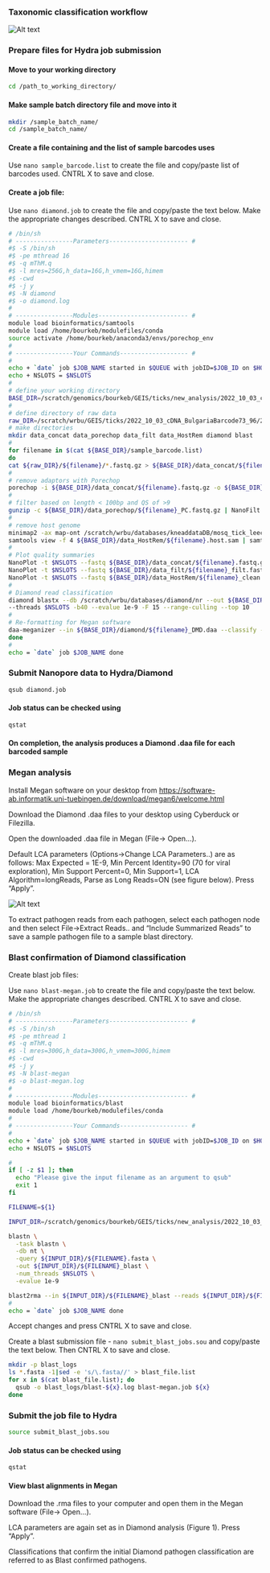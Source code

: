 ### Taxonomic classification workflow

![Alt text](https://github.com/rocherbpb/meta_hydra/blob/main/classification_workflow.png)

### Prepare files for Hydra job submission
#### Move to your working directory
```bash
cd /path_to_working_directory/
```
#### Make sample batch directory file and move into it
```bash
mkdir /sample_batch_name/
cd /sample_batch_name/
```
#### Create a file containing and the list of sample barcodes uses
Use ```nano sample_barcode.list``` to create the file and copy/paste list of barcodes used. CNTRL X to save and close.

#### Create a job file:
Use ```nano diamond.job``` to create the file and copy/paste the text below. Make the appropriate changes described. CNTRL X to save and close.
```bash 
# /bin/sh
# ----------------Parameters---------------------- #
#$ -S /bin/sh
#$ -pe mthread 16
#$ -q mThM.q
#$ -l mres=256G,h_data=16G,h_vmem=16G,himem
#$ -cwd
#$ -j y
#$ -N diamond
#$ -o diamond.log
#
# ----------------Modules------------------------- #
module load bioinformatics/samtools
module load /home/bourkeb/modulefiles/conda
source activate /home/bourkeb/anaconda3/envs/porechop_env
#
# ----------------Your Commands------------------- #
#
echo + `date` job $JOB_NAME started in $QUEUE with jobID=$JOB_ID on $HOSTNAME
echo + NSLOTS = $NSLOTS
#
# define your working directory
BASE_DIR=/scratch/genomics/bourkeb/GEIS/ticks/new_analysis/2022_10_03_cDNA_BulgariaBarcode73_96
# 
# define directory of raw data
raw_DIR=/scratch/wrbu/GEIS/ticks/2022_10_03_cDNA_BulgariaBarcode73_96/2022_10_03_cDNA_BulgariaBarcode73_96/20221004_1021_X5_FAT50844_523e9c3b/fastq_pass
# make directories
mkdir data_concat data_porechop data_filt data_HostRem diamond blast
#
for filename in $(cat ${BASE_DIR}/sample_barcode.list)
do
cat ${raw_DIR}/${filename}/*.fastq.gz > ${BASE_DIR}/data_concat/${filename}.fastq.gz
#
# remove adaptors with Porechop
porechop -i ${BASE_DIR}/data_concat/${filename}.fastq.gz -o ${BASE_DIR}/data_porechop/${filename}_PC.fastq.gz --format fastq.gz --threads $NSLOTS
#
# filter based on length < 100bp and QS of >9
gunzip -c ${BASE_DIR}/data_porechop/${filename}_PC.fastq.gz | NanoFilt -q 9 -l 100 | gzip > ${BASE_DIR}/data_filt/${filename}_filt.fastq.gz
#
# remove host genome
minimap2 -ax map-ont /scratch/wrbu/databases/kneaddataDB/mosq_tick_leech_host/mosq_tick_leech_host.fna.gz ${BASE_DIR}/data_filt/${filename}_filt.fastq.gz  -I 16G > ${BASE_DIR}/data_HostRem/${filename}.host.sam
samtools view -f 4 ${BASE_DIR}/data_HostRem/${filename}.host.sam | samtools fastq - | gzip -c - > ${BASE_DIR}/data_HostRem/${filename}_clean.fastq.gz
#
# Plot quality summaries
NanoPlot -t $NSLOTS --fastq ${BASE_DIR}/data_concat/${filename}.fastq.gz -o ${BASE_DIR}/data_concat/${filename}_plot 
NanoPlot -t $NSLOTS --fastq ${BASE_DIR}/data_filt/${filename}_filt.fastq.gz -o ${BASE_DIR}/data_filt/${filename}_plot 
NanoPlot -t $NSLOTS --fastq ${BASE_DIR}/data_HostRem/${filename}_clean.fastq.gz -o ${BASE_DIR}/data_HostRem/${filename}_plot 
#
# Diamond read classification
diamond blastx --db /scratch/wrbu/databases/diamond/nr --out ${BASE_DIR}/diamond/${filename}_DMD --outfmt 100 -q ${BASE_DIR}/data_HostRem/${filename}_clean.fastq.gz \
--threads $NSLOTS -b40 --evalue 1e-9 -F 15 --range-culling --top 10
#
# Re-formatting for Megan software
daa-meganizer --in ${BASE_DIR}/diamond/${filename}_DMD.daa --classify --mapDB /scratch/wrbu/databases/megan/megan-map-Feb2022.db --threads $NSLOTS --minSupport 1 --minPercentIdentity 90 --maxExpected 1.0E-9 --lcaAlgorithm longReads --lcaCoveragePercent 51 --longReads 
done
#
echo = `date` job $JOB_NAME done
```
### Submit Nanopore data to Hydra/Diamond
```bash 
qsub diamond.job
```
#### Job status can be checked using
```bash 
qstat
```
#### On completion, the analysis produces a Diamond .daa file for each barcoded sample 
### Megan analysis
Install Megan software on your desktop from https://software-ab.informatik.uni-tuebingen.de/download/megan6/welcome.html

Download the Diamond .daa files to your desktop using Cyberduck or Filezilla.

Open the downloaded .daa file in Megan (File-> Open...).

Default LCA parameters (Options->Change LCA Parameters..) are as follows: Max Expected = 1E-9, Min Percent Identity=90 (70 for viral exploration), Min Support Percent=0, Min Support=1, LCA Algorithm=longReads, Parse as Long Reads=ON (see figure below). Press “Apply”.

![Alt text](https://github.com/rocherbpb/meta_hydra/blob/main/LCA_params.png)

To extract pathogen reads from each pathogen, select each pathogen node and then select File->Extract Reads.. and “Include Summarized Reads” to save a sample pathogen file to a sample blast directory. 

### Blast confirmation of Diamond classification
Create blast job files:

Use ```nano blast-megan.job``` to create the file and copy/paste the text below. Make the appropriate changes described. CNTRL X to save and close.

```bash 
# /bin/sh
# ----------------Parameters---------------------- #
#$ -S /bin/sh
#$ -pe mthread 1
#$ -q mThM.q
#$ -l mres=300G,h_data=300G,h_vmem=300G,himem
#$ -cwd
#$ -j y
#$ -N blast-megan
#$ -o blast-megan.log
#
# ----------------Modules------------------------- #
module load bioinformatics/blast
module load /home/bourkeb/modulefiles/conda
#
# ----------------Your Commands------------------- #
#
echo + `date` job $JOB_NAME started in $QUEUE with jobID=$JOB_ID on $HOSTNAME
echo + NSLOTS = $NSLOTS

#
if [ -z $1 ]; then
  echo "Please give the input filename as an argument to qsub"
  exit 1
fi

FILENAME=${1}

INPUT_DIR=/scratch/genomics/bourkeb/GEIS/ticks/new_analysis/2022_10_03_cDNA_BulgariaBarcode73_96/blast

blastn \
  -task blastn \
  -db nt \
  -query ${INPUT_DIR}/${FILENAME}.fasta \
  -out ${INPUT_DIR}/${FILENAME}_blast \
  -num_threads $NSLOTS \
  -evalue 1e-9

blast2rma --in ${INPUT_DIR}/${FILENAME}_blast --reads ${INPUT_DIR}/${FILENAME}.fasta --format BlastText --out ${FILENAME}_blast.rma --minSupport 1 --minPercentIdentity 90 --maxExpected 1.0E-9 --lcaAlgorithm longReads --lcaCoveragePercent 51 --longReads
#
echo = `date` job $JOB_NAME done
```
Accept changes and press CNTRL X to save and close.

Create a blast submission file - ```nano submit_blast_jobs.sou``` and copy/paste the text below. Then CNTRL X to save and close.
```bash 
mkdir -p blast_logs
ls *.fasta -1|sed -e 's/\.fasta//' > blast_file.list
for x in $(cat blast_file.list); do 
  qsub -o blast_logs/blast-${x}.log blast-megan.job ${x}
done
```
### Submit the job file to Hydra
```bash 
source submit_blast_jobs.sou
```
#### Job status can be checked using
```bash 
qstat
```
#### View blast alignments in Megan
Download the .rma files to your computer and open them in the Megan software (File-> Open...).  

LCA parameters are again set as in Diamond analysis (Figure 1). Press “Apply”.

Classifications that confirm the initial Diamond pathogen classification are referred to as Blast confirmed pathogens. 

